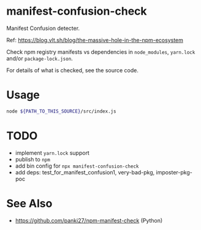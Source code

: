 manifest-confusion-check
========================

Manifest Confusion detecter.

Ref: https://blog.vlt.sh/blog/the-massive-hole-in-the-npm-ecosystem

Check npm registry manifests vs dependencies in `node_modules`, `yarn.lock` and/or `package-lock.json`.

For details of what is checked, see the source code.

# Usage

```sh
node ${PATH_TO_THIS_SOURCE}/src/index.js
```

# TODO

* implement `yarn.lock` support
* publish to `npm`
* add bin config for `npx manifest-confusion-check`
* add deps: test_for_manifest_confusion1, very-bad-pkg, imposter-pkg-poc

# See Also

* https://github.com/panki27/npm-manifest-check (Python)
